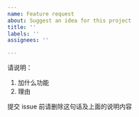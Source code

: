 ```yaml
---
name: Feature request
about: Suggest an idea for this project
title: ''
labels: ''
assignees: ''

---
```


请说明：

1. 加什么功能
2. 理由

提交 issue 前请删除这句话及上面的说明内容
